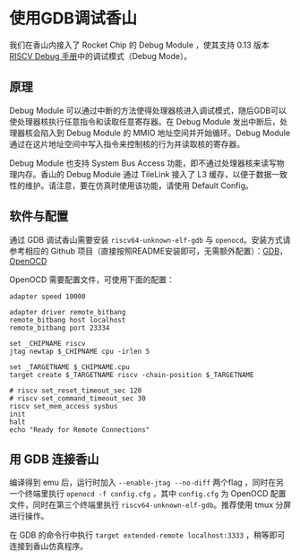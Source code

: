 使用GDB调试香山
===================

我们在香山内接入了 Rocket Chip 的 Debug Module ，使其支持 0.13 版本 [RISCV Debug 手册](https://riscv.org/wp-content/uploads/2019/03/riscv-debug-release.pdf)中的调试模式（Debug Mode）。

## 原理

Debug Module 可以通过中断的方法使得处理器核进入调试模式，随后GDB可以使处理器核执行任意指令和读取任意寄存器。在 Debug Module 发出中断后，处理器核会陷入到 Debug Module 的 MMIO 地址空间并开始循环。Debug Module 通过在这片地址空间中写入指令来控制核的行为并读取核的寄存器。

Debug Module 也支持 System Bus Access 功能，即不通过处理器核来读写物理内存。香山的 Debug Module 通过 TileLink 接入了 L3 缓存，以便于数据一致性的维护。请注意，要在仿真时使用该功能，请使用 Default Config。

## 软件与配置
通过 GDB 调试香山需要安装 `riscv64-unknown-elf-gdb` 与 `openocd`。安装方式请参考相应的 Github 项目（直接按照README安装即可，无需额外配置）：[GDB](https://github.com/riscv-collab/riscv-binutils-gdb)， [OpenOCD](https://github.com/riscv/riscv-openocd)

OpenOCD 需要配置文件，可使用下面的配置：
```
adapter speed 10000

adapter driver remote_bitbang
remote_bitbang host localhost
remote_bitbang port 23334

set _CHIPNAME riscv
jtag newtap $_CHIPNAME cpu -irlen 5

set _TARGETNAME $_CHIPNAME.cpu
target create $_TARGETNAME riscv -chain-position $_TARGETNAME 

# riscv set_reset_timeout_sec 120
# riscv set_command_timeout_sec 30
riscv set_mem_access sysbus
init
halt
echo "Ready for Remote Connections"
```

## 用 GDB 连接香山
编译得到 emu 后，运行时加入 `--enable-jtag --no-diff` 两个flag ，同时在另一个终端里执行 `openocd -f config.cfg` ，其中 `config.cfg` 为 OpenOCD 配置文件，同时在第三个终端里执行 `riscv64-unknown-elf-gdb`。推荐使用 tmux 分屏进行操作。

在 GDB 的命令行中执行 `target extended-remote localhost:3333` ，稍等即可连接到香山仿真程序。
